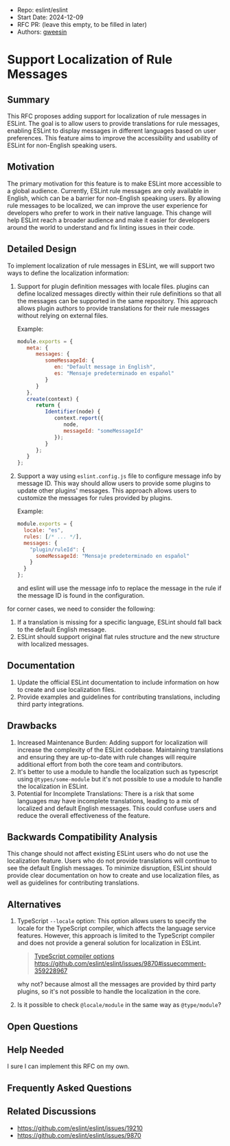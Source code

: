 - Repo: eslint/eslint
- Start Date: 2024-12-09
- RFC PR: (leave this empty, to be filled in later)
- Authors: [gweesin](https://github.com/gweesin)

# Support Localization of Rule Messages

## Summary

<!-- One-paragraph explanation of the feature. -->

This RFC proposes adding support for localization of rule messages in ESLint. The goal is to allow users to provide translations for rule messages, enabling ESLint to display messages in different languages based on user preferences. This feature aims to improve the accessibility and usability of ESLint for non-English speaking users.

## Motivation

<!-- Why are we doing this? What use cases does it support? What is the expected
outcome? -->

The primary motivation for this feature is to make ESLint more accessible to a global audience. Currently, ESLint rule messages are only available in English, which can be a barrier for non-English speaking users. By allowing rule messages to be localized, we can improve the user experience for developers who prefer to work in their native language. This change will help ESLint reach a broader audience and make it easier for developers around the world to understand and fix linting issues in their code.

## Detailed Design

<!--
   This is the bulk of the RFC.

   Explain the design with enough detail that someone familiar with ESLint
   can implement it by reading this document. Please get into specifics
   of your approach, corner cases, and examples of how the change will be
   used. Be sure to define any new terms in this section.
-->

To implement localization of rule messages in ESLint, we will support two ways to define the localization information:

1. Support for plugin definition messages with locale files.
   plugins can define localized messages directly within their rule definitions so that all the messages can be supported in the same repository. This approach allows plugin authors to provide translations for their rule messages without relying on external files.

   Example:

   ```js
   module.exports = {
      meta: {
         messages: {
            someMessageId: {
               en: "Default message in English",
               es: "Mensaje predeterminado en español"
            }
         }
      },
      create(context) {
         return {
            Identifier(node) {
               context.report({
                  node,
                  messageId: "someMessageId"
               });
            }
         };
      }
   };
   ```

2. Support a way using `eslint.config.js` file to configure message info by message ID.
   This way should allow users to provide some plugins to update other plugins' messages. This approach allows users to customize the messages for rules provided by plugins.

   Example:
    
   ```js
   module.exports = {
     locale: "es",
     rules: [/* ... */],
     messages: {
       "plugin/ruleId": {
         someMessageId: "Mensaje predeterminado en español"
       }
     }
   };
   ```

   and eslint will use the message info to replace the message in the rule if the message ID is found in the configuration.

for corner cases, we need to consider the following:

1. If a translation is missing for a specific language, ESLint should fall back to the default English message.
2. ESLint should support original flat rules structure and the new structure with localized messages.

## Documentation

<!--
    How will this RFC be documented? Does it need a formal announcement
    on the ESLint blog to explain the motivation?
-->

1. Update the official ESLint documentation to include information on how to create and use localization files.
2. Provide examples and guidelines for contributing translations, including third party integrations.

## Drawbacks

<!--
    Why should we *not* do this? Consider why adding this into ESLint
    might not benefit the project or the community. Attempt to think 
    about any opposing viewpoints that reviewers might bring up. 

    Any change has potential downsides, including increased maintenance
    burden, incompatibility with other tools, breaking existing user
    experience, etc. Try to identify as many potential problems with
    implementing this RFC as possible.
-->

1. Increased Maintenance Burden: Adding support for localization will increase the complexity of the ESLint codebase. Maintaining translations and ensuring they are up-to-date with rule changes will require additional effort from both the core team and contributors.
2. It's better to use a module to handle the localization such as typescript using `@types/some-module` but it's not possible to use a module to handle the localization in ESLint.
3. Potential for Incomplete Translations: There is a risk that some languages may have incomplete translations, leading to a mix of localized and default English messages.
   This could confuse users and reduce the overall effectiveness of the feature.

## Backwards Compatibility Analysis

<!--
    How does this change affect existing ESLint users? Will any behavior
    change for them? If so, how are you going to minimize the disruption
    to existing users?
-->

This change should not affect existing ESLint users who do not use the localization feature. Users who do not provide translations will continue to see the default English messages. To minimize disruption, ESLint should provide clear documentation on how to create and use localization files, as well as guidelines for contributing translations.

## Alternatives

<!--
    What other designs did you consider? Why did you decide against those?

    This section should also include prior art, such as whether similar
    projects have already implemented a similar feature.
-->

1. TypeScript `--locale` option: This option allows users to specify the locale for the TypeScript compiler, which affects the language service features. However, this approach is limited to the TypeScript compiler and does not provide a general solution for localization in ESLint.
   > [TypeScript compiler options](https://www.typescriptlang.org/docs/handbook/compiler-options.html#compiler-options)
   > https://github.com/eslint/eslint/issues/9870#issuecomment-359228967

   why not? because almost all the messages are provided by third party plugins, so it's not possible to handle the localization in the core.

2. Is it possible to check `@locale/module` in the same way as `@type/module`?

## Open Questions

<!--
    This section is optional, but is suggested for a first draft.

    What parts of this proposal are you unclear about? What do you
    need to know before you can finalize this RFC?

    List the questions that you'd like reviewers to focus on. When
    you've received the answers and updated the design to reflect them, 
    you can remove this section.
-->

## Help Needed

<!--
    This section is optional.

    Are you able to implement this RFC on your own? If not, what kind
    of help would you need from the team?
-->

I sure I can implement this RFC on my own.

## Frequently Asked Questions

<!--
    This section is optional but suggested.

    Try to anticipate points of clarification that might be needed by
    the people reviewing this RFC. Include those questions and answers
    in this section.
-->

## Related Discussions

<!--
    This section is optional but suggested.

    If there is an issue, pull request, or other URL that provides useful
    context for this proposal, please include those links here.
-->

- https://github.com/eslint/eslint/issues/19210
- https://github.com/eslint/eslint/issues/9870